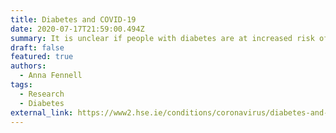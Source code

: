 ```yaml
---
title: Diabetes and COVID-19
date: 2020-07-17T21:59:00.494Z
summary: It is unclear if people with diabetes are at increased risk of getting COVID-19 (coronavirus), but if you get infected you are more at risk of serious complications.
draft: false
featured: true
authors:
  - Anna Fennell
tags:
  - Research
  - Diabetes
external_link: https://www2.hse.ie/conditions/coronavirus/diabetes-and-coronavirus.html
---
```

